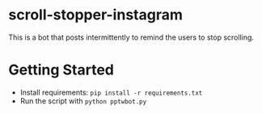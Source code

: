 # scroll-stopper-instagram
This is a bot that posts intermittently to remind the users to stop scrolling.

# Getting Started
* Install requirements: `pip install -r requirements.txt`
* Run the script with `python pptwbot.py`
